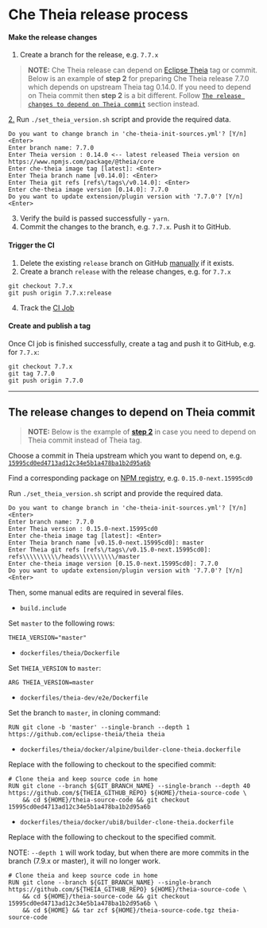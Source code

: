 # Che Theia release process

#### Make the release changes

1. Create a branch for the release, e.g. `7.7.x`

> **NOTE:** Che Theia release can depend on [Eclipse Theia](https://github.com/eclipse-theia/theia) tag or commit. Below is an example of **step 2** for preparing Che Theia release 7.7.0 which depends on upstream Theia tag 0.14.0. If you need to depend on Theia commit then **step 2** is a bit different. Follow [`The release changes to depend on Theia commit`](#the-release-changes-to-depend-on-theia-commit) section instead.

<a name="step-2"></a>
[2.](#step-2) Run `./set_theia_version.sh` script and provide the required data.
```
Do you want to change branch in 'che-theia-init-sources.yml'? [Y/n] <Enter>
Enter branch name: 7.7.0
Enter Theia version : 0.14.0 <-- latest released Theia version on https://www.npmjs.com/package/@theia/core
Enter che-theia image tag [latest]: <Enter>
Enter Theia branch name [v0.14.0]: <Enter>
Enter Theia git refs [refs\/tags\/v0.14.0]: <Enter>
Enter che-theia image version [0.14.0]: 7.7.0
Do you want to update extension/plugin version with '7.7.0'? [Y/n] <Enter>
```

3. Verify the build is passed successfully - `yarn`.
4. Commit the changes to the branch, e.g. `7.7.x`. Push it to GitHub.

#### Trigger the CI

1. Delete the existing `release` branch on GitHub [manually](https://github.com/eclipse/che-theia/branches) if it exists.
2. Create a branch `release` with the release changes, e.g. for `7.7.x`
```
git checkout 7.7.x
git push origin 7.7.x:release
```
4. Track the [CI Job](https://ci.centos.org/view/Devtools/job/devtools-che-theia-che-release)

#### Create and publish a tag

Once CI job is finished successfully, create a tag and push it to GitHub, e.g. for `7.7.x`:
```
git checkout 7.7.x
git tag 7.7.0
git push origin 7.7.0
```

---

## The release changes to depend on Theia commit

> **NOTE:** Below is the example of [**step 2**](#step-2) in case you need to depend on Theia commit instead of Theia tag.

Choose a commit in Theia upstream which you want to depend on, e.g. [`15995cd0ed4713ad12c34e5b1a478ba1b2d95a6b`](https://github.com/eclipse-theia/theia/commit/15995cd0ed4713ad12c34e5b1a478ba1b2d95a6b)

Find a corresponding package on [NPM registry](https://www.npmjs.com/package/@theia/core), e.g. `0.15.0-next.15995cd0`

Run `./set_theia_version.sh` script and provide the required data.
```
Do you want to change branch in 'che-theia-init-sources.yml'? [Y/n] <Enter>
Enter branch name: 7.7.0
Enter Theia version : 0.15.0-next.15995cd0
Enter che-theia image tag [latest]: <Enter>
Enter Theia branch name [v0.15.0-next.15995cd0]: master
Enter Theia git refs [refs\/tags\/v0.15.0-next.15995cd0]: refs\\\\\\\\\\/heads\\\\\\\\\\/master
Enter che-theia image version [0.15.0-next.15995cd0]: 7.7.0
Do you want to update extension/plugin version with '7.7.0'? [Y/n] <Enter>
```

Then, some manual edits are required in several files.

- `build.include`

Set `master` to the following rows:
```
THEIA_VERSION="master"
```

- `dockerfiles/theia/Dockerfile`

Set `THEIA_VERSION` to `master`:

```
ARG THEIA_VERSION=master
```

- `dockerfiles/theia-dev/e2e/Dockerfile`

Set the branch to `master`, in cloning command:
```
RUN git clone -b 'master' --single-branch --depth 1 https://github.com/eclipse-theia/theia theia
```

- `dockerfiles/theia/docker/alpine/builder-clone-theia.dockerfile`

Replace with the following to checkout to the specified commit: 
```
# Clone theia and keep source code in home
RUN git clone --branch ${GIT_BRANCH_NAME} --single-branch --depth 40 https://github.com/${THEIA_GITHUB_REPO} ${HOME}/theia-source-code \
    && cd ${HOME}/theia-source-code && git checkout 15995cd0ed4713ad12c34e5b1a478ba1b2d95a6b
```

- `dockerfiles/theia/docker/ubi8/builder-clone-theia.dockerfile`

Replace with the following to checkout to the specified commit. 

NOTE: `--depth 1` will work today, but when there are more commits in the branch (7.9.x or master), it will no longer work.

```
# Clone theia and keep source code in home
RUN git clone --branch ${GIT_BRANCH_NAME} --single-branch https://github.com/${THEIA_GITHUB_REPO} ${HOME}/theia-source-code \
    && cd ${HOME}/theia-source-code && git checkout 15995cd0ed4713ad12c34e5b1a478ba1b2d95a6b \
    && cd ${HOME} && tar zcf ${HOME}/theia-source-code.tgz theia-source-code
```
